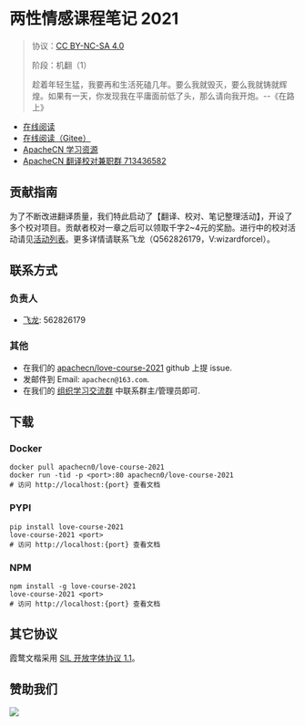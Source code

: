 <!--
    需要填充的占位符：
    
    README.md
    
        两性情感课程笔记 2021：文档中文名
        {nameEn}：文档英文名
        {urlEn}：文档原始链接
        lvcs2021：域名前缀
        飞龙：负责人名称
        wizardforcel：负责人 Github 用户名
        562826179：负责人 QQ
        love-course-2021：ApacheCN 的 Github 仓库名称
        love-course-2021：DockerHub 仓库名称
        love-course-2021：PYPI 包名称
        love-course-2021：NPM 包名称
    
    CNAME
    
        lvcs2021：域名前缀

    index.html
    
        两性情感课程笔记 2021：文档中文名
        #05b405：显示颜色
        love-course-2021：ApacheCN 的 Github 仓库名称

    asset/docsify-apachecn-footer.js
    
        love-course-2021：ApacheCN 的 Github 仓库名称
-->

# 两性情感课程笔记 2021

> 协议：[CC BY-NC-SA 4.0](http://creativecommons.org/licenses/by-nc-sa/4.0/)
> 
> 阶段：机翻（1）
> 
> 趁着年轻生猛，我要再和生活死磕几年。要么我就毁灭，要么我就铸就辉煌。如果有一天，你发现我在平庸面前低了头，那么请向我开炮。--《在路上》

* [在线阅读](https://lvcs21.apachecn.org)
* [在线阅读（Gitee）](https://apachecn.gitee.io/doc-template/)
* [ApacheCN 学习资源](http://docs.apachecn.org/)
* [ApacheCN 翻译校对兼职群 713436582](https://jq.qq.com/?_wv=1027&k=VSNtgpjb)

## 贡献指南

为了不断改进翻译质量，我们特此启动了【翻译、校对、笔记整理活动】，开设了多个校对项目。贡献者校对一章之后可以领取千字2\~4元的奖励。进行中的校对活动请见[活动列表](https://home.apachecn.org/#/docs/activity/docs-activity)。更多详情请联系飞龙（Q562826179，V:wizardforcel）。

## 联系方式

### 负责人

* [飞龙](https://github.com/wizardforcel): 562826179

### 其他

*   在我们的 [apachecn/love-course-2021](https://github.com/apachecn/love-course-2021) github 上提 issue.
*   发邮件到 Email: `apachecn@163.com`.
*   在我们的 [组织学习交流群](https://www.apachecn.org/#/docs/join) 中联系群主/管理员即可.

## 下载

### Docker

```
docker pull apachecn0/love-course-2021
docker run -tid -p <port>:80 apachecn0/love-course-2021
# 访问 http://localhost:{port} 查看文档
```

### PYPI

```
pip install love-course-2021
love-course-2021 <port>
# 访问 http://localhost:{port} 查看文档
```

### NPM

```
npm install -g love-course-2021
love-course-2021 <port>
# 访问 http://localhost:{port} 查看文档
```

## 其它协议

霞鹜文楷采用 [SIL 开放字体协议 1.1](https://github.com/lxgw/LxgwWenKai/blob/main/SIL_Open_Font_License_1.1.txt)。

## 赞助我们

![](http://data.apachecn.org/img/about/donate.jpg)
